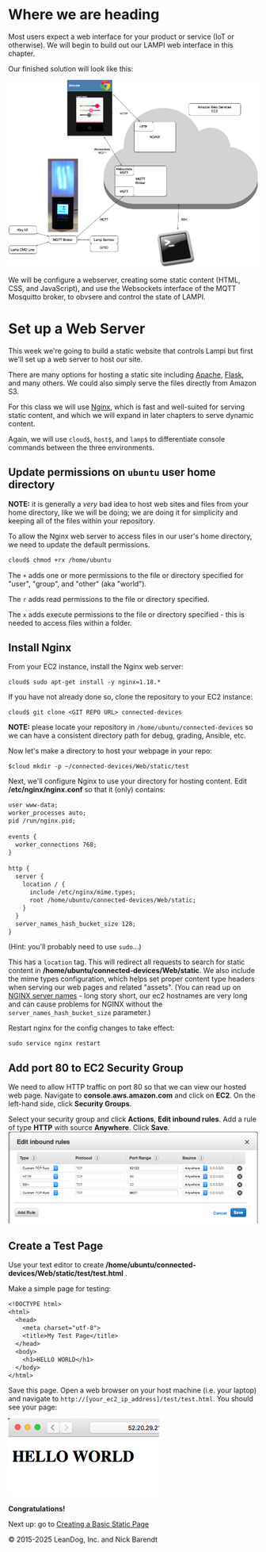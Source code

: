 # Where we are heading

Most users expect a web interface for your product or service (IoT or otherwise).  We will begin to build out our LAMPI web interface in this chapter.

Our finished solution will look like this:

![](Images/LAMPI_System_Build_05.png)

We will be configure a webserver, creating some static content (HTML, CSS, and JavaScript), and use the Websockets interface of the MQTT Mosquitto broker, to obvsere and control the state of LAMPI.

# Set up a Web Server

This week we're going to build a static website that controls Lampi but first we'll set up a web server to host our site.

There are many options for hosting a static site including [Apache](http://httpd.apache.org), [Flask](http://flask.pocoo.org), and many others. We could also simply serve the files directly from Amazon S3. 

For this class we will use [Nginx](http://nginx.org), which is fast and well-suited for serving static content, and which we will expand in later chapters to serve dynamic content.

Again, we will use `cloud$`, `host$`, and `lamp$` to differentiate console commands between the three environments.

## Update permissions on `ubuntu` user home directory

**NOTE:** it is generally a _very_ bad idea to host web sites and files from your home directory, like we will be doing; we are doing it for simplicity and keeping all of the files within your repository.

To allow the Nginx web server to access files in our user's home directory, we need to update the default permissions.

```bash
cloud$ chmod +rx /home/ubuntu
```

The `+` adds one or more permissions to the file or directory specified for "user", "group", and "other" (aka "world").

The `r` adds read permissions to the file or directory specified.

The `x` adds execute permissions to the file or directory specified - this is needed to access files within a folder.


## Install Nginx

From your EC2 instance, install the Nginx web server:

```
cloud$ sudo apt-get install -y nginx=1.18.*
```

If you have not already done so, clone the repository to your EC2 instance:

```
cloud$ git clone <GIT REPO URL> connected-devices
```

**NOTE:** please locate your repository in `/home/ubuntu/connected-devices` so we can have a consistent directory path for debug, grading, Ansible, etc.


Now let's make a directory to host your webpage in your repo:

```
$cloud mkdir -p ~/connected-devices/Web/static/test
```



Next, we'll configure Nginx to use your directory for hosting content. Edit **/etc/nginx/nginx.conf** so that it (only) contains:

```
user www-data;
worker_processes auto;
pid /run/nginx.pid;

events {
  worker_connections 768;
}

http {
  server {
    location / {
      include /etc/nginx/mime.types;
      root /home/ubuntu/connected-devices/Web/static;
    }
  }
  server_names_hash_bucket_size 128;
}
```

(Hint: you'll probably need to use `sudo`...)

This has a `location` tag. This will redirect all requests to search for static content in **/home/ubuntu/connected-devices/Web/static**. We also include the mime types configuration, which helps set proper content type headers when serving our web pages and related "assets".  (You can read up on [NGINX server names](http://nginx.org/en/docs/http/server_names.html) - long story short, our ec2 hostnames are very long and can cause problems for NGINX without the `server_names_hash_bucket_size` parameter.)

Restart nginx for the config changes to take effect:

```
sudo service nginx restart
```

## Add port 80 to EC2 Security Group

We need to allow HTTP traffic on port 80 so that we can view our hosted web page. Navigate to **console.aws.amazon.com** and click on **EC2**. On the left-hand side, click **Security Groups**. 

Select your security group and click **Actions**, **Edit inbound rules**. Add a rule of type **HTTP** with source **Anywhere**. Click **Save**.
<br/>![](Images/security_group_http.png)

## Create a Test Page

Use your text editor to create **/home/ubuntu/connected-devices/Web/static/test/test.html** .

Make a simple page for testing:

```
<!DOCTYPE html>
<html>
  <head>
    <meta charset="utf-8">
    <title>My Test Page</title>
  </head>
  <body>
    <h1>HELLO WORLD</h1>
  </body>
</html>
```

Save this page. Open a web browser on your host machine (i.e. your laptop) and navigate to `http://[your_ec2_ip_address]/test/test.html`. You should see your page:

![](Images/test_page.png)

**Congratulations!**

Next up: go to [Creating a Basic Static Page](../05.2_Creating_a_Basic_Static_Page/README.md)

&copy; 2015-2025 LeanDog, Inc. and Nick Barendt
